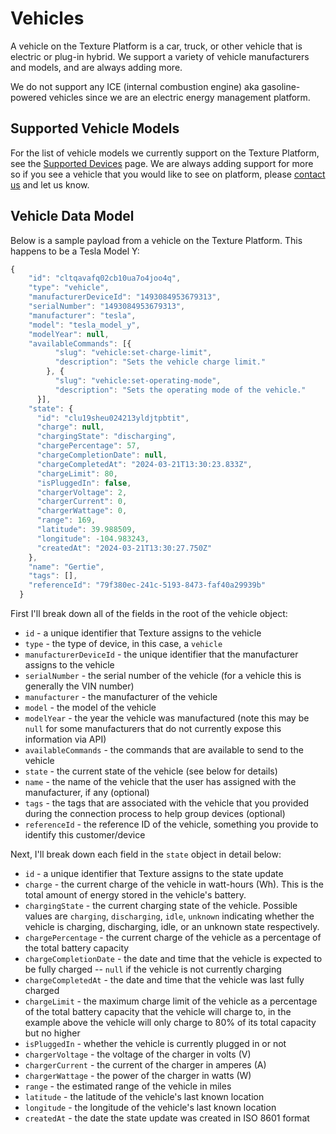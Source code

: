 # Vehicles

A vehicle on the Texture Platform is a car, truck, or other vehicle that is electric or plug-in hybrid. We support a variety of vehicle manufacturers and models, and are always adding more. 

We do not support any ICE (internal combustion engine) aka gasoline-powered vehicles since we are an electric energy management platform.

## Supported Vehicle Models

For the list of vehicle models we currently support on the Texture Platform, see the [Supported Devices](/docs/sources/supported-devices) page. We are always adding support for more so if you see a vehicle that you would like to see on platform, please [contact us](https://www.texturehq.com/contact-us) and let us know.

## Vehicle Data Model

Below is a sample payload from a vehicle on the Texture Platform. This happens to be a Tesla Model Y:

```js
{
    "id": "cltqavafq02cb10ua7o4joo4q",
    "type": "vehicle",
    "manufacturerDeviceId": "1493084953679313",
    "serialNumber": "1493084953679313",
    "manufacturer": "tesla",
    "model": "tesla_model_y",
    "modelYear": null,
    "availableCommands": [{
          "slug": "vehicle:set-charge-limit",
          "description": "Sets the vehicle charge limit."
        }, {
          "slug": "vehicle:set-operating-mode",
          "description": "Sets the operating mode of the vehicle."
      }],
    "state": {
      "id": "clu19sheu024213yldjtpbtit",
      "charge": null,
      "chargingState": "discharging",
      "chargePercentage": 57,
      "chargeCompletionDate": null,
      "chargeCompletedAt": "2024-03-21T13:30:23.833Z",
      "chargeLimit": 80,
      "isPluggedIn": false,
      "chargerVoltage": 2,
      "chargerCurrent": 0,
      "chargerWattage": 0,
      "range": 169,
      "latitude": 39.988509,
      "longitude": -104.983243,
      "createdAt": "2024-03-21T13:30:27.750Z"
    },
    "name": "Gertie",
    "tags": [],
    "referenceId": "79f380ec-241c-5193-8473-faf40a29939b"
  }
  ```
First I'll break down all of the fields in the root of the vehicle object:
- `id` - a unique identifier that Texture assigns to the vehicle
- `type` - the type of device, in this case, a `vehicle`
- `manufacturerDeviceId` - the unique identifier that the manufacturer assigns to the vehicle
- `serialNumber` - the serial number of the vehicle (for a vehicle this is generally the VIN number)
- `manufacturer` - the manufacturer of the vehicle
- `model` - the model of the vehicle
- `modelYear` - the year the vehicle was manufactured (note this may be `null` for some manufacturers that do not currently expose this information via API)
- `availableCommands` - the commands that are available to send to the vehicle
- `state` - the current state of the vehicle (see below for details)
- `name` - the name of the vehicle that the user has assigned with the manufacturer, if any (optional)
- `tags` - the tags that are associated with the vehicle that you provided during the connection process to help group devices (optional)
- `referenceId` - the reference ID of the vehicle, something you provide to identify this customer/device

Next, I'll break down each field in the `state` object in detail below:
- `id` - a unique identifier that Texture assigns to the state update
- `charge` - the current charge of the vehicle in watt-hours (Wh). This is the total amount of energy stored in the vehicle's battery.
- `chargingState` - the current charging state of the vehicle. Possible values are `charging`, `discharging`, `idle`, `unknown` indicating whether the vehicle is charging, discharging, idle, or an unknown state respectively.
- `chargePercentage` - the current charge of the vehicle as a percentage of the total battery capacity
- `chargeCompletionDate` - the date and time that the vehicle is expected to be fully charged -- `null` if the vehicle is not currently charging
- `chargeCompletedAt` - the date and time that the vehicle was last fully charged
- `chargeLimit` - the maximum charge limit of the vehicle as a percentage of the total battery capacity that the vehicle will charge to, in the example above the vehicle will only charge to 80% of its total capacity but no higher
- `isPluggedIn` - whether the vehicle is currently plugged in or not
- `chargerVoltage` - the voltage of the charger in volts (V)
- `chargerCurrent` - the current of the charger in amperes (A)
- `chargerWattage` - the power of the charger in watts (W)
- `range` - the estimated range of the vehicle in miles
- `latitude` - the latitude of the vehicle's last known location
- `longitude` - the longitude of the vehicle's last known location
- `createdAt` - the date the state update was created in ISO 8601 format



